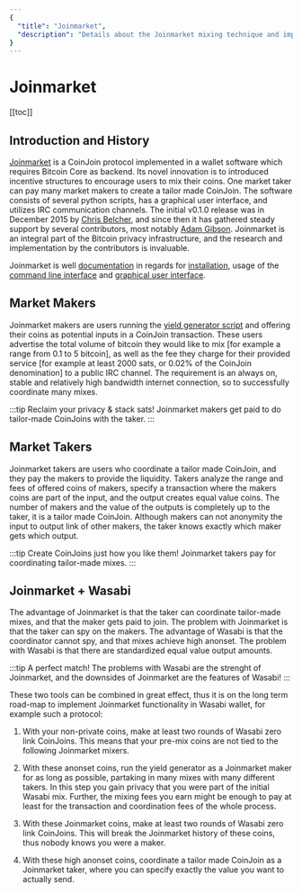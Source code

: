 ```yaml
---
{
  "title": "Joinmarket",
  "description": "Details about the Joinmarket mixing technique and implementation. This is the Wasabi documentation, an archive of knowledge about the open-source, non-custodial and privacy-focused Bitcoin wallet for desktop."
}
---
```


# Joinmarket

[[toc]]

## Introduction and History

[Joinmarket](https://github.com/JoinMarket-Org/joinmarket-clientserver) is a CoinJoin protocol implemented in a wallet software which requires Bitcoin Core as backend.
Its novel innovation is to introduced incentive structures to encourage users to mix their coins.
One market taker can pay many market makers to create a tailor made CoinJoin.
The software consists of several python scripts, has a graphical user interface, and utilizes IRC communication channels.
The initial v0.1.0 release was in December 2015 by [Chris Belcher](https://github.com/chris-belcher), and since then it has gathered steady support by several contributors, most notably [Adam Gibson](https://github.com/AdamISZ).
Joinmarket is an integral part of the Bitcoin privacy infrastructure, and the research and implementation by the contributors is invaluable.

Joinmarket is well [documentation](https://github.com/JoinMarket-Org/joinmarket-clientserver/tree/master/docs) in regards for [installation](https://github.com/JoinMarket-Org/joinmarket-clientserver/blob/master/docs/INSTALL.md), usage of the [command line interface](https://github.com/JoinMarket-Org/joinmarket-clientserver/blob/master/docs/USAGE.md) and [graphical user interface](https://github.com/JoinMarket-Org/joinmarket-clientserver/blob/master/docs/JOINMARKET-QT-GUIDE.md).

## Market Makers

Joinmarket makers are users running the [yield generator script](https://github.com/JoinMarket-Org/joinmarket-clientserver/blob/master/docs/YIELDGENERATOR.md) and offering their coins as potential inputs in a CoinJoin transaction.
These users advertise the total volume of bitcoin they would like to mix [for example a range from 0.1 to 5 bitcoin], as well as the fee they charge for their provided service [for example at least 2000 sats, or 0.02% of the CoinJoin denomination] to a public IRC channel.
The requirement is an always on, stable and relatively high bandwidth internet connection, so to successfully coordinate many mixes.

:::tip Reclaim your privacy & stack sats!
Joinmarket makers get paid to do tailor-made CoinJoins with the taker.
:::

## Market Takers

Joinmarket takers are users who coordinate a tailor made CoinJoin, and they pay the makers to provide the liquidity.
Takers analyze the range and fees of offered coins of makers, specify a transaction where the makers coins are part of the input, and the output creates equal value coins.
The number of makers and the value of the outputs is completely up to the taker, it is a tailor made CoinJoin.
Although makers can not anonymity the input to output link of other makers, the taker knows exactly which maker gets which output.

:::tip Create CoinJoins just how you like them!
Joinmarket takers pay for coordinating tailor-made mixes.
:::

## Joinmarket + Wasabi

The advantage of Joinmarket is that the taker can coordinate tailor-made mixes, and that the maker gets paid to join.
The problem with Joinmarket is that the taker can spy on the makers.
The advantage of Wasabi is that the coordinator cannot spy, and that mixes achieve high anonset. 
The problem with Wasabi is that there are standardized equal value output amounts.

:::tip A perfect match!
The problems with Wasabi are the strenght of Joinmarket, and the downsides of Joinmarket are the features of Wasabi!
:::

These two tools can be combined in great effect, thus it is on the long term road-map to implement Joinmarket functionality in Wasabi wallet, for example such a protocol:

1. With your non-private coins, make at least two rounds of Wasabi zero link CoinJoins.
This means that your pre-mix coins are not tied to the following Joinmarket mixers.

2. With these anonset coins, run the yield generator as a Joinmarket maker for as long as possible, partaking in many mixes with many different takers.
In this step you gain privacy that you were part of the initial Wasabi mix.
Further, the mixing fees you earn might be enough to pay at least for the transaction and coordination fees of the whole process.

3. With these Joinmarket coins, make at least two rounds of Wasabi zero link CoinJoins.
This will break the Joinmarket history of these coins, thus nobody knows you were a maker.

4. With these high anonset coins, coordinate a tailor made CoinJoin as a Joinmarket taker, where you can specify exactly the value you want to actually send.

